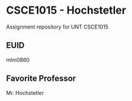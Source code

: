 # CSCE1015 - Hochstetler
Assignment repository for UNT CSCE1015
## EUID
mlm0860
## Favorite Professor
Mr. Hochstetler

